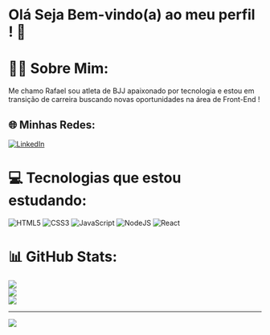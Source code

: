 # Olá Seja Bem-vindo(a) ao meu perfil ! 👋

# 👨‍💻 Sobre Mim:
Me chamo Rafael sou atleta de BJJ apaixonado por tecnologia e estou em transição de carreira buscando novas oportunidades na área de Front-End !


## 🌐 Minhas Redes:
 [![LinkedIn](https://img.shields.io/badge/LinkedIn-%230077B5.svg?logo=linkedin&logoColor=white)](https://linkedin.com/in/https://www.linkedin.com/in/rafael-silva-018bb9a9/) 

# 💻 Tecnologias que estou estudando:
![HTML5](https://img.shields.io/badge/html5-%23E34F26.svg?style=for-the-badge&logo=html5&logoColor=white) ![CSS3](https://img.shields.io/badge/css3-%231572B6.svg?style=for-the-badge&logo=css3&logoColor=white) ![JavaScript](https://img.shields.io/badge/javascript-%23323330.svg?style=for-the-badge&logo=javascript&logoColor=%23F7DF1E) ![NodeJS](https://img.shields.io/badge/node.js-6DA55F?style=for-the-badge&logo=node.js&logoColor=white) ![React](https://img.shields.io/badge/react-%2320232a.svg?style=for-the-badge&logo=react&logoColor=%2361DAFB)

# 📊 GitHub Stats:
![](https://github-readme-stats.vercel.app/api?username=RafaelSilvaeth&theme=highcontrast&hide_border=true&include_all_commits=false&count_private=false)<br/>
![](https://github-readme-streak-stats.herokuapp.com/?user=RafaelSilvaeth&theme=highcontrast&hide_border=true)<br/>
![](https://github-readme-stats.vercel.app/api/top-langs/?username=RafaelSilvaeth&theme=highcontrast&hide_border=true&include_all_commits=false&count_private=false&layout=compact)

---
[![](https://visitcount.itsvg.in/api?id=RafaelSilvaeth&icon=0&color=0)](https://visitcount.itsvg.in)

<!-- Proudly created with GPRM ( https://gprm.itsvg.in ) -->
